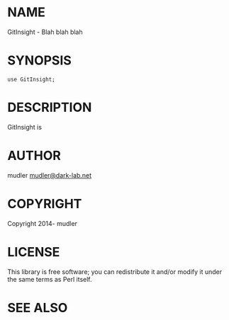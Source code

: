 # NAME

GitInsight - Blah blah blah

# SYNOPSIS

    use GitInsight;

# DESCRIPTION

GitInsight is

# AUTHOR

mudler <mudler@dark-lab.net>

# COPYRIGHT

Copyright 2014- mudler

# LICENSE

This library is free software; you can redistribute it and/or modify
it under the same terms as Perl itself.

# SEE ALSO
